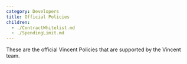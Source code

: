 ```yaml
---
category: Developers
title: Official Policies
children:
  - ./ContractWhitelist.md
  - ./SpendingLimit.md
---
```


These are the official Vincent Policies that are supported by the Vincent team.
